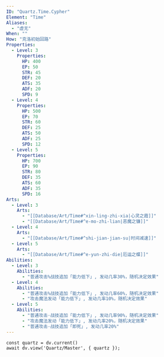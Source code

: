 ```yaml
---
ID: "Quartz.Time.Cypher"
Element: "Time"
Aliases:
  - "虚无"
When: ""
How: "克洛初始回路"
Properties:
  - Level: 3
    Properties:
      HP: 400
      EP: 50
      STR: 45
      DEF: 20
      ATS: 35
      ADF: 20
      SPD: 9
  - Level: 4
    Properties:
      HP: 500
      EP: 70
      STR: 60
      DEF: 25
      ATS: 50
      ADF: 25
      SPD: 12
  - Level: 5
    Properties:
      HP: 700
      EP: 90
      STR: 80
      DEF: 35
      ATS: 60
      ADF: 35
      SPD: 16
Arts:
  - Level: 3
    Arts:
      - "[[Database/Art/Time#^xin-ling-zhi-xia|心灵之霞]]"
      - "[[Database/Art/Time#^e-mo-zhi-lian|恶魔之镰]]"
  - Level: 4
    Arts:
      - "[[Database/Art/Time#^shi-jian-jian-su|时间减速]]"
  - Level: 5
    Arts:
      - "[[Database/Art/Time#^e-yun-zhi-die|厄运之蝶]]"
Abilities:
  - Level: 3
    Abilities:
      - "普通攻击%战技追加「能力低下」, 发动几率30%，随机决定效果"
  - Level: 4
    Abilities:
      - "普通攻击%战技追加「能力低下」, 发动几率60%，随机决定效果"
      - "攻击魔法发动「能力低下」, 发动几率10%，随机决定效果"
  - Level: 5
    Abilities:
      - "普通攻击·战技追加「能力低下」, 发动几率90%，随机决定效果"
      - "攻击魔法发动「能力低下」, 发动几率20%，随机决定效果"
      - "普通攻击·战技追加「即死」, 发动几率20%"
---
```

```dataviewjs
const quartz = dv.current()
await dv.view('Quartz/Master', { quartz });
```
